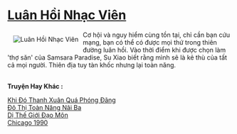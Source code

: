 <a href="https://truyenwiki.net/luan-hoi-nhac-vien.35945/" title="Luân Hồi Nhạc Viên"><h1>Luân Hồi Nhạc Viên</h1></a><div style="display:table"><img align="right" style="float: left; padding: 10px;" src="https://truyenwiki.net/a/img/str/src/35945.jpg" alt="Luân Hồi Nhạc Viên">Cơ hội và nguy hiểm cùng tồn tại, chỉ cần bạn cứu mạng, bạn có thể có được mọi thứ trong thiên đường luân hồi. Vào thời điểm khi được chọn làm &#39;thợ săn&#39; của Samsara Paradise, Su Xiao biết rằng mình sẽ là kẻ thù của tất cả mọi người. Thiên địa tuy tàn khốc nhưng lại toàn năng.</div><p><br><b>Truyện Hay Khác :</b></p><a href="https://truyenwiki.net/khi-do-thanh-xuan-qua-phong-dang.35679/" alt="Khi Đó Thanh Xuân Quá Phóng Đãng">Khi Đó Thanh Xuân Quá Phóng Đãng</a><br/><a href="https://github.com/nownovels/wikidich/tree/master/truyenhay/35862" alt="Đô Thị Toàn Năng Nãi Ba">Đô Thị Toàn Năng Nãi Ba</a><br/><a href="https://github.com/nownovels/wikidich/tree/master/truyenhay/36525" alt="Dị Thế Giới Đạo Môn">Dị Thế Giới Đạo Môn</a><br/><a href="https://github.com/nownovels/wikidich/tree/master/truyenhay/35095" alt="Chicago 1990">Chicago 1990</a><br/>